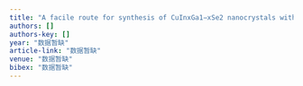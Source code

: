 ```yaml
---
title: "A facile route for synthesis of CuInxGa1−xSe2 nanocrystals with tunable composition for photovoltaic application"
authors: []
authors-key: []
year: "数据暂缺"
article-link: "数据暂缺"
venue: "数据暂缺"
bibex: "数据暂缺"
---
```

